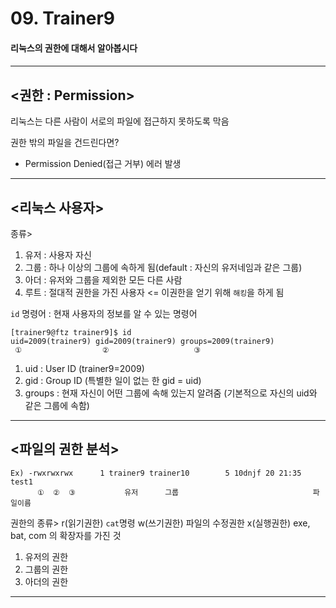# 09. Trainer9
<h4>리눅스의 권한에 대해서 알아봅시다<h4>

---

## <권한 : Permission>

리눅스는 다른 사람이 서로의 파일에 접근하지 못하도록 막음

권한 밖의 파일을 건드린다면?
- Permission Denied(접근 거부) 에러 발생

---

## <리눅스 사용자>

종류>
1) 유저 : 사용자 자신
2) 그룹 : 하나 이상의 그룹에 속하게 됨(default : 자신의 유저네임과 같은 그룹)
3) 아더 : 유저와 그룹을 제외한 모든 다른 사람
4) 루트 : 절대적 권한을 가진 사용자 <= 이권한을 얻기 위해 `해킹`을 하게 됨

`id` 명령어 : 현재 사용자의 정보를 알 수 있는 명령어

    [trainer9@ftz trainer9]$ id
    uid=2009(trainer9) gid=2009(trainer9) groups=2009(trainer9)
     ①                  ②                   ③

1) uid : User ID (trainer9=2009)
2) gid : Group ID (특별한 일이 없는 한 gid = uid)
3) groups : 현재 자신이 어떤 그룹에 속해 있는지 알려줌 (기본적으로 자신의 uid와 같은 그룹에 속함)

---

## <파일의 권한 분석>

    Ex) -rwxrwxrwx      1 trainer9 trainer10        5 10dnjf 20 21:35 test1
          ①  ②  ③           유저      그룹                              파일이름

권한의 종류>
r(읽기권한) `cat`명령
w(쓰기권한) 파일의 수정권한
x(실행권한) exe, bat, com 의 확장자를 가진 것

1) 유저의 권한
2) 그룹의 권한
3) 아더의 권한

---